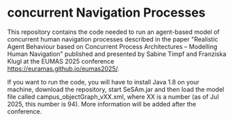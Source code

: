 # concurrent Navigation Processes

This repository contains the code needed to run an agent-based model of concurrent human navigation processes described in the paper "Realistic Agent Behaviour based on Concurrent Process Architectures – Modelling Human Navigation" published and presented by Sabine Timpf and Franziska Klugl at the EUMAS 2025 conference https://euramas.github.io/eumas2025/.

If you want to run the code, you will have to install Java 1.8 on your machine, download the repository, start SeSAm.jar and then load the model file called campus_objectGraph_vXX.xml, where XX is a number (as of Jul 2025, this number is 94).
More information will be added after the conference.

